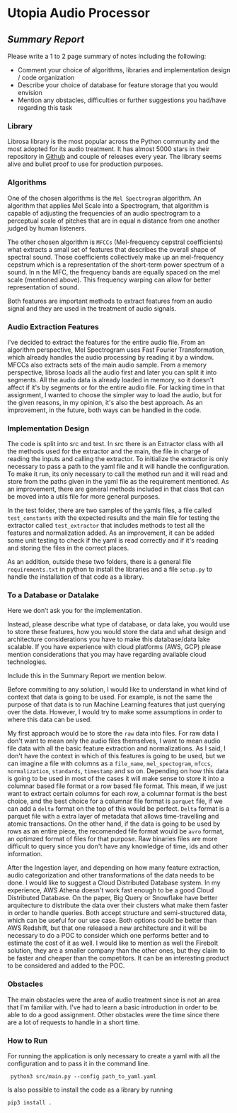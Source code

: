 # Utopia Audio Processor
## _Summary Report_
Please write a 1 to 2 page summary of notes including the following:

- Comment your choice of algorithms, libraries and implementation design / code organization
- Describe your choice of database for feature storage that you would envision
- Mention any obstacles, difficulties or further suggestions you had/have regarding this task

### Library
Librosa library is the most popular across the Python community and the most adopted for its audio treatment. It has almost 5000 stars in their repository in [Github](https://github.com/librosa/librosa) and couple of releases every year. The library seems alive and bullet proof to use for production purposes.

### Algorithms
One of the chosen algorithms is the `Mel Spectrogram` algorithm. An algorithm that applies Mel Scale into a Spectrogram, that algorithm is capable of adjusting the frequencies of an audio spectrogram to a perceptual scale of pitches that are in equal n distance from one another judged by human listeners.

The other chosen algorithm is `MFCCs` (Mel-frequency cepstral coefficients) what extracts a small set of features that describes the overall shape of spectral sound. Those coefficients collectively make up an mel-frequency cepstrum which is a representation of the short-term power spectrum of a sound. In n the MFC, the frequency bands are equally spaced on the mel scale (mentioned above). This frequency warping can allow for better representation of sound.

Both features are important methods to extract features from an audio signal and they are used in the treatment of audio signals.

### Audio Extraction Features

I've decided to extract the features for the entire audio file. From an algorithm perspective, Mel Spectrogram uses Fast Fourier Transformation, which already handles the audio processing by reading it by a window. MFCCs also extracts sets of the main audio sample.
From a memory perspective, librosa loads all the audio first and later you can split it into segments. All the audio data is already loaded in memory, so it doesn't affect if it's by segments or for the entire audio file.
For lacking time in that assignment, I wanted to choose the simpler way to load the audio, but for the given reasons, in my opinion, it's also the best approach.
As an improvement, in the future, both ways can be handled in the code.

### Implementation Design

The code is split into src and test.
In src there is an Extractor class with all the methods used for the extractor and the main, the file in charge of reading the inputs and calling the extractor.
To initialize the extractor is only necessary to pass a path to the yaml file and it will handle the configuration. To make it run, its only necessary to call the method run and it will read and store from the paths given in the yaml file as the requirement mentioned.
As an improvement, there are general methods included in that class that can be moved into a utils file for more general purposes.

In the test folder, there are two samples of the yamls files, a file called `test_constants` with the expected results and the main file for testing the extractor called `test_extractor` that includes methods to test all the features and normalization added. As an improvement, it can be added some unit testing to check if the yaml is read correctly and if it's reading and storing the files in the correct places.

As an addition, outside these two folders, there is a general file `requirements.txt` in python to install the libraries and a file `setup.py` to handle the installation of that code as a library.

### To a Database or Datalake
Here we don’t ask you for the implementation.

Instead, please describe what type of database, or data lake, you would use to store these features, how you would store the data and what design and architecture considerations you have to make this database/data lake scalable.
If you have experience with cloud platforms (AWS, GCP) please mention considerations that you may have regarding available cloud technologies.

Include this in the Summary Report we mention below.

Before commiting to any solution, I would like to understand in what kind of context that data is going to be used. For example, is not the same the purpose of that data is to run Machine Learning features that just querying over the data. However, I would try to make some assumptions in order to where this data can be used.

My first approach would be to store the `raw` data into files. For raw data I don't want to mean only the audio files themselves, I want to mean audio file data with all the basic feature extraction and normalizations. As I said, I don't have the context in which of this features is going to be used, but we can imagine a file with columns as a `file_name`, `mel_spectogram`, `mfccs`, `normalization`, `standards`, `timestamp` and so on. Depending on how this data is going to be used in most of the cases it will make sense to store it into a columnar based file format or a row based file format. This mean, if we just want to extract certain columns for each row, a columnar format is the best choice, and the best choice for a columnar file format is `parquet` file, if we can add a `delta` format on the top of this would be perfect. `Delta` format is a parquet file with a extra layer of metadata that allows time-travelling and atomic transactions.
On the other hand, if the data is going to be used by rows as an entire piece, the recomended file format would be `avro` format, an optimzed format of files for that purpose.
Raw binaries files are more difficult to query since you don't have any knowledge of time, ids and other information.

After the Ingestion layer, and depending on how many feature extraction, audio categorization and other transformations of the data needs to be done. I would like to suggest a Cloud Distributed Database system.
In my experience, AWS Athena doesn't work fast enough to be a good Cloud Distributed Database.
On the paper, Big Query or Snowflake have better arquitecture to distribute the data over their clusters what make them faster in order to handle queries. Both accept structure and semi-structured data, which can be useful for our use case. Both options could be better than AWS Redshift, but that one released a new architecture and it will be necessary to do a POC to consider which one performs better and to estimate the cost of it as well.
I would like to mention as well the Firebolt solution, they are a smaller company than the other ones, but they claim to be faster and cheaper than the competitors. It can be an interesting product to be considered and added to the POC.

### Obstacles

The main obstacles were the area of audio treatment since is not an area that I'm familiar with. I've had to learn a basic introduction in order to be able to do a good assignment.
Other obstacles were the time since there are a lot of requests to handle in a short time.

### How to Run

For running the application is only necessary to create a yaml with all the configuration and to pass it in the command line.

```
 python3 src/main.py --config path_to_yaml.yaml
 ```

Is also possible to install the code as a library by running

```
pip3 install .
```
